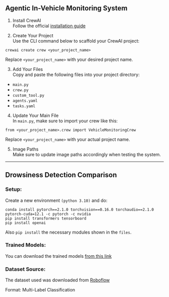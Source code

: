## Agentic In-Vehicle Monitoring System


1. Install CrewAI  
Follow the official [installation guide](https://docs.crewai.com/installation)

2. Create Your Project  
Use the CLI command below to scaffold your CrewAI project:
```
crewai create crew <your_project_name>
```
Replace `<your_project_name>` with your desired project name.

3. Add Your Files  
Copy and paste the following files into your project directory:
- `main.py`
- `crew.py`
- `custom_tool.py`
- `agents.yaml`
- `tasks.yaml`

4. Update Your Main File  
In `main.py`, make sure to import your crew like this:
```
from <your_project_name>.crew import VehicleMonitoringCrew
```
Replace `<your_project_name>` with your actual project name.

5. Image Paths  
Make sure to update image paths accordingly when testing the system.

---

## Drowsiness Detection Comparison

### Setup:
Create a new environment `(python 3.10)` and do:
```
conda install pytorch==2.1.0 torchvision==0.16.0 torchaudio==2.1.0 pytorch-cuda=12.1 -c pytorch -c nvidia
pip install transformers tensorboard
pip install openai
```

Also `pip install` the necessary modules shown in the `files`.

### Trained Models:  
You can download the trained models [from this link](https://mbzuaiac-my.sharepoint.com/:f:/g/personal/abdulrahman_almarzooqi_mbzuai_ac_ae/EvQ8EdsW-5hJssT97RrzPkQBiCz2BvkH3qnCg57zUXIrCQ?e=hLsngV)

### Dataset Source:  
The dataset used was downloaded from [Roboflow](https://universe.roboflow.com/yolo-yvl6h/drowsiness-fatigue_detection/dataset/4)

Format: Multi-Label Classification
